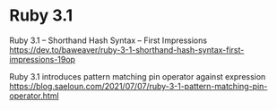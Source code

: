 # Ruby 3.1

Ruby 3.1 – Shorthand Hash Syntax – First Impressions
<https://dev.to/baweaver/ruby-3-1-shorthand-hash-syntax-first-impressions-19op>

Ruby 3.1 introduces pattern matching pin operator against expression
<https://blog.saeloun.com/2021/07/07/ruby-3-1-pattern-matching-pin-operator.html>
